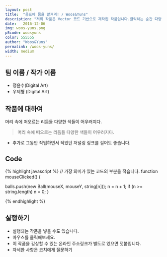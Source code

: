 ```yaml
---
layout: post
title:  "음표에 몸을 맡겨겨! / Woos&Yuns"
description: "저희 작품은 Vector 코드 기반으로 제작된 작품입니다.클릭하는 순간 다양한 색깔들의 음표가 나오게 되는데,다양한 색들의 음표가 화면안에서 어울려지면서 음표가 가지고 있는 정보를 시각화하여 나타내려 했습니다. "
date:   2016-12-06
img: woos-yuns.png
p5code: woosyuns
color: 555555
author: "Woos&Yuns"
permalink: /woos-yuns/
width: medium
---
```

## 팀 이름 / 작가 이름
- 정윤수(Digital Art)
- 우제형 (Digital Art)


## 작품에 대하여
머리 속에 떠오르는 리듬들 다양한 색들이 어우러지다.


<blockquote>
머리 속에 떠오르는 리듬들 다양한 색들이 어우러지다.


</blockquote>

- 추가로 그동안 작업하면서 적었던 저널링 링크를 걸어도 좋습니다.

## Code
{% highlight javascript %}
// 가장 의미가 있는 코드의 부분을 적습니다.
function mouseClicked() {


  balls.push(new Ball(mouseX, mouseY, string[n]));
  n = n + 1;
  if (n >= string.length) n = 0;
}

{% endhighlight %}



## 실행하기
- 실행되는 작품을 넣을 수도 있습니다.
- 마우스를 클릭해보세요.
- 이 작품을 감상할 수 있는 온라인 주소링크가 별도로 있으면 덧붙입니다.
- 자세한 사항은 코치에게 질문하기
